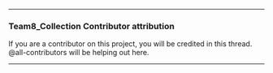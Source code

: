 ***

### Team8_Collection Contributor attribution

If you are a contributor on this project, you will be credited in this thread. @all-contributors will be helping out here.

***
